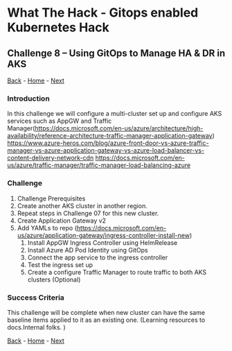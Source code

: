 # What The Hack - Gitops enabled Kubernetes Hack

## Challenge 8 – Using GitOps to Manage HA & DR in AKS

[Back](challenge07.md) - [Home](../readme.md) - [Next](challenge09.md)

### Introduction

In this challenge we will configure a multi-cluster set up and configure AKS services such as AppGW and Traffic Manager(https://docs.microsoft.com/en-us/azure/architecture/high-availability/reference-architecture-traffic-manager-application-gateway)
https://www.azure-heros.com/blog/azure-front-door-vs-azure-traffic-manager-vs-azure-application-gateway-vs-azure-load-balancer-vs-content-delivery-network-cdn
https://docs.microsoft.com/en-us/azure/traffic-manager/traffic-manager-load-balancing-azure


### Challenge

1. Challenge Prerequisites
2. Create another AKS cluster in another region.
3. Repeat steps in Challenge 07 for this new cluster.
1. Create Application Gateway v2
1. Add YAMLs to repo (https://docs.microsoft.com/en-us/azure/application-gateway/ingress-controller-install-new)
    1. Install AppGW Ingress Controller using HelmRelease
    1. Install Azure AD Pod Identity using GitOps
    1. Connect the app service to the ingress controller
    1. Test the ingress set up
    1. Create a configure Traffic Manager to route traffic to both AKS clusters (Optional)


### Success Criteria

This challenge will be complete when new cluster can have the same baseline items applied to it as an existing one. (Learning resources to docs.Internal folks. )

[Back](challenge06.md) - [Home](../readme.md) - [Next](challenge08.md)
